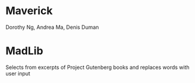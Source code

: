 # Maverick
Dorothy Ng, Andrea Ma, Denis Duman

# MadLib
Selects from excerpts of Project Gutenberg books and replaces words with user input
